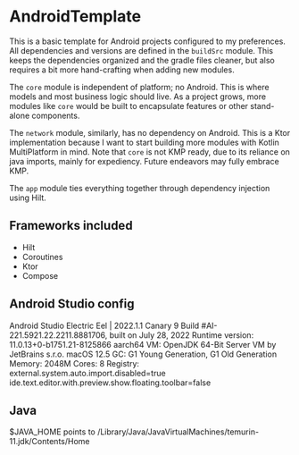 # AndroidTemplate

This is a basic template for Android projects configured to my preferences. All dependencies and
versions are defined in the `buildSrc` module. This keeps the dependencies organized and the gradle
files cleaner, but also requires a bit more hand-crafting when adding new modules.

The `core` module is independent of platform; no Android. This is where models and most business
logic should live. As a project grows, more modules like `core` would be built to encapsulate
features or other stand-alone components.

The `network` module, similarly, has no dependency on Android. This is a Ktor implementation
because I want to start building more modules with Kotlin MultiPlatform in mind. Note that `core` is
not KMP ready, due to its reliance on java imports, mainly for expediency. Future endeavors may
fully embrace KMP.

The `app` module ties everything together through dependency injection using Hilt.

## Frameworks included

* Hilt
* Coroutines
* Ktor
* Compose

## Android Studio config

Android Studio Electric Eel | 2022.1.1 Canary 9
Build #AI-221.5921.22.2211.8881706, built on July 28, 2022
Runtime version: 11.0.13+0-b1751.21-8125866 aarch64
VM: OpenJDK 64-Bit Server VM by JetBrains s.r.o.
macOS 12.5
GC: G1 Young Generation, G1 Old Generation
Memory: 2048M
Cores: 8
Registry:
external.system.auto.import.disabled=true
ide.text.editor.with.preview.show.floating.toolbar=false

## Java

$JAVA_HOME points to
/Library/Java/JavaVirtualMachines/temurin-11.jdk/Contents/Home
